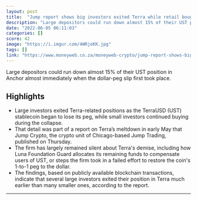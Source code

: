 ```yaml
---
layout: post
title:  "Jump report shows big investors exited Terra while retail bought"
description: "Large depositors could run down almost 15% of their UST position in Anchor almost immediately when the dollar-peg slip first took place."
date: "2022-06-05 06:11:03"
categories: []
score: 42
image: "https://i.imgur.com/4WRjoKK.jpg"
tags: []
link: "https://www.moneyweb.co.za/moneyweb-crypto/jump-report-shows-big-investors-exited-terra-while-retail-bought/"
---
```


Large depositors could run down almost 15% of their UST position in Anchor almost immediately when the dollar-peg slip first took place.

## Highlights

- Large investors exited Terra-related positions as the TerraUSD (UST) stablecoin began to lose its peg, while small investors continued buying during the collapse.
- That detail was part of a report on Terra’s meltdown in early May that Jump Crypto, the crypto unit of Chicago-based Jump Trading, published on Thursday.
- The firm has largely remained silent about Terra's demise, including how Luna Foundation Guard allocates its remaining funds to compensate users of UST, or steps the firm took in a failed effort to restore the coin's 1-to-1 peg to the dollar.
- The findings, based on publicly available blockchain transactions, indicate that several large investors exited their position in Terra much earlier than many smaller ones, according to the report.

---
